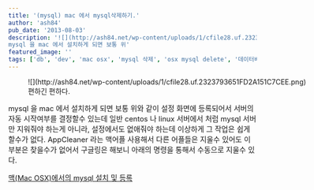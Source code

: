 ```yaml
---
title: '(mysql) mac 에서 mysql삭제하기.'
author: 'ash84'
pub_date: '2013-08-03'
description: '![](http://ash84.net/wp-content/uploads/1/cfile28.uf.2323793651FD2A151C7CEE.png)편하긴 편하다. 
mysql 을 mac 에서 설치하게 되면 보통 위'
featured_image: ''
tags: ['db', 'dev', 'mac osx', 'mysql 삭제', 'osx mysql delete', '데이터베이스']
---
```



<figure class="wp-caption aligncenter" style="width: 640px">![](http://ash84.net/wp-content/uploads/1/cfile28.uf.2323793651FD2A151C7CEE.png)<figcaption class="wp-caption-text">편하긴 편하다. </figcaption></figure>

<span style="font-size: 11pt;">mysql 을 mac 에서 설치하게 되면 보통 위</span><span style="font-size: 11pt;">와 같이 설정 화면에 등록되어서 서버의 자동 시작여부를 결정할수 있는데 일반 centos 나 linux 서버에서 처럼 mysql 서버만 지워줘야 하는게 아니라, 설정에서도 없애줘야 하는데 이상하게 그 작업은 쉽게 할수가 없다. AppCleaner 라는 맥어플 사용해서 다른 어플들은 지울수 있어도 이 부분은 찾을수가 없어서 구글링은 해보니 아래의 명령을 통해서 수동으로 지울수 있다. </span>

<span style="font-size: 11pt;">  
</span>

<span style="font-size: 14.545454025268555px; line-height: 26.363636016845703px;">[맥(Mac OSX)에서의 mysql 설치 및 등록](http://nsnotification.blogspot.com/2013/05/mac-osmountain-lion-mysql.html)  </span>

<span style="font-size: 11pt;"></span>

<script src="https://gist.github.com/AhnSeongHyun/6146943.js"></script>



